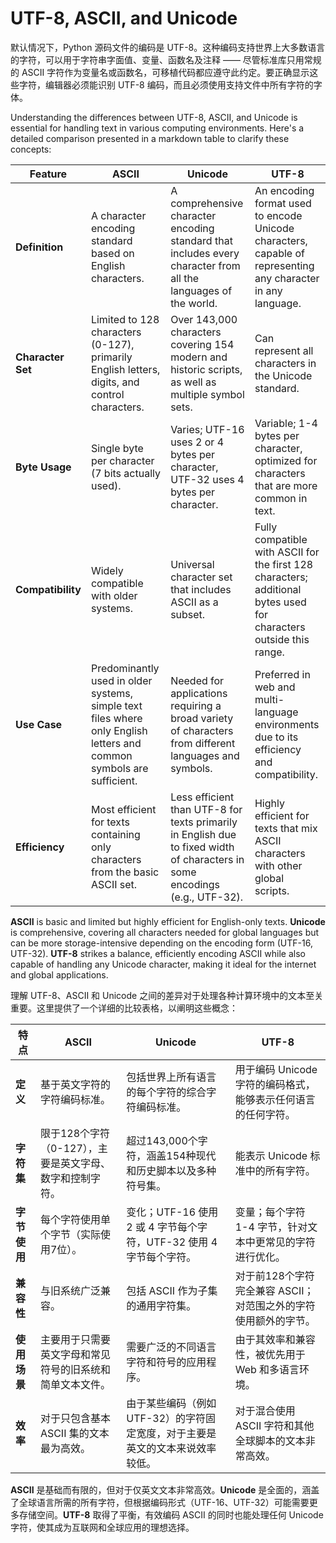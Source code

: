 # UTF-8, ASCII, and Unicode
默认情况下，Python 源码文件的编码是 UTF-8。这种编码支持世界上大多数语言的字符，可以用于字符串字面值、变量、函数名及注释 —— 尽管标准库只用常规的 ASCII 字符作为变量名或函数名，可移植代码都应遵守此约定。要正确显示这些字符，编辑器必须能识别 UTF-8 编码，而且必须使用支持文件中所有字符的字体。

Understanding the differences between UTF-8, ASCII, and Unicode is essential for handling text in various computing environments. Here's a detailed comparison presented in a markdown table to clarify these concepts:

| Feature                | ASCII                         | Unicode                          | UTF-8                                         |
|------------------------|-------------------------------|----------------------------------|-----------------------------------------------|
| **Definition**         | A character encoding standard based on English characters. | A comprehensive character encoding standard that includes every character from all the languages of the world. | An encoding format used to encode Unicode characters, capable of representing any character in any language. |
| **Character Set**      | Limited to 128 characters (0-127), primarily English letters, digits, and control characters. | Over 143,000 characters covering 154 modern and historic scripts, as well as multiple symbol sets. | Can represent all characters in the Unicode standard. |
| **Byte Usage**         | Single byte per character (7 bits actually used). | Varies; UTF-16 uses 2 or 4 bytes per character, UTF-32 uses 4 bytes per character. | Variable; 1-4 bytes per character, optimized for characters that are more common in text. |
| **Compatibility**      | Widely compatible with older systems. | Universal character set that includes ASCII as a subset. | Fully compatible with ASCII for the first 128 characters; additional bytes used for characters outside this range. |
| **Use Case**           | Predominantly used in older systems, simple text files where only English letters and common symbols are sufficient. | Needed for applications requiring a broad variety of characters from different languages and symbols. | Preferred in web and multi-language environments due to its efficiency and compatibility. |
| **Efficiency**         | Most efficient for texts containing only characters from the basic ASCII set. | Less efficient than UTF-8 for texts primarily in English due to fixed width of characters in some encodings (e.g., UTF-32). | Highly efficient for texts that mix ASCII characters with other global scripts. |

**ASCII** is basic and limited but highly efficient for English-only texts. **Unicode** is comprehensive, covering all characters needed for global languages but can be more storage-intensive depending on the encoding form (UTF-16, UTF-32). **UTF-8** strikes a balance, efficiently encoding ASCII while also capable of handling any Unicode character, making it ideal for the internet and global applications.

理解 UTF-8、ASCII 和 Unicode 之间的差异对于处理各种计算环境中的文本至关重要。这里提供了一个详细的比较表格，以阐明这些概念：

| 特点                    | ASCII                               | Unicode                                            | UTF-8                                           |
|------------------------|-------------------------------------|----------------------------------------------------|-------------------------------------------------|
| **定义**               | 基于英文字符的字符编码标准。                | 包括世界上所有语言的每个字符的综合字符编码标准。                       | 用于编码 Unicode 字符的编码格式，能够表示任何语言的任何字符。         |
| **字符集**             | 限于128个字符（0-127），主要是英文字母、数字和控制字符。  | 超过143,000个字符，涵盖154种现代和历史脚本以及多种符号集。            | 能表示 Unicode 标准中的所有字符。                           |
| **字节使用**           | 每个字符使用单个字节（实际使用7位）。          | 变化；UTF-16 使用 2 或 4 字节每个字符，UTF-32 使用 4 字节每个字符。 | 变量；每个字符 1-4 字节，针对文本中更常见的字符进行优化。             |
| **兼容性**             | 与旧系统广泛兼容。                        | 包括 ASCII 作为子集的通用字符集。                            | 对于前128个字符完全兼容 ASCII；对范围之外的字符使用额外的字节。      |
| **使用场景**           | 主要用于只需要英文字母和常见符号的旧系统和简单文本文件。  | 需要广泛的不同语言字符和符号的应用程序。                             | 由于其效率和兼容性，被优先用于 Web 和多语言环境。                   |
| **效率**               | 对于只包含基本 ASCII 集的文本最为高效。          | 由于某些编码（例如 UTF-32）的字符固定宽度，对于主要是英文的文本来说效率较低。 | 对于混合使用 ASCII 字符和其他全球脚本的文本非常高效。                 |

**ASCII** 是基础而有限的，但对于仅英文文本非常高效。**Unicode** 是全面的，涵盖了全球语言所需的所有字符，但根据编码形式（UTF-16、UTF-32）可能需要更多存储空间。**UTF-8** 取得了平衡，有效编码 ASCII 的同时也能处理任何 Unicode 字符，使其成为互联网和全球应用的理想选择。
